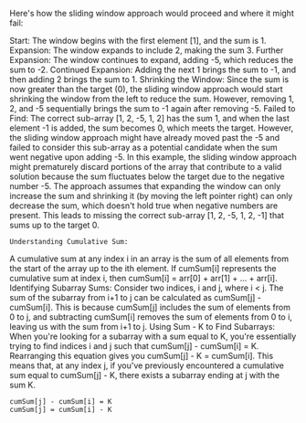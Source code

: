 Here's how the sliding window approach would proceed and where it might fail:

Start: The window begins with the first element [1], and the sum is 1.
Expansion: The window expands to include 2, making the sum 3.
Further Expansion: The window continues to expand, adding -5, which reduces the sum to -2.
Continued Expansion: Adding the next 1 brings the sum to -1, and then adding 2 brings the sum to 1.
Shrinking the Window: Since the sum is now greater than the target (0), the sliding window approach would start shrinking the window from the left to reduce the sum. However, removing 1, 2, and -5 sequentially brings the sum to -1 again after removing -5.
Failed to Find: The correct sub-array [1, 2, -5, 1, 2] has the sum 1, and when the last element -1 is added, the sum becomes 0, which meets the target. However, the sliding window approach might have already moved past the -5 and failed to consider this sub-array as a potential candidate when the sum went negative upon adding -5.
In this example, the sliding window approach might prematurely discard portions of the array that contribute to a valid solution because the sum fluctuates below the target due to the negative number -5. The approach assumes that expanding the window can only increase the sum and shrinking it (by moving the left pointer right) can only decrease the sum, which doesn't hold true when negative numbers are present. This leads to missing the correct sub-array [1, 2, -5, 1, 2, -1] that sums up to the target 0.


    Understanding Cumulative Sum:
A cumulative sum at any index i in an array is the sum of all elements from the start of the array up to the ith element.
If cumSum[i] represents the cumulative sum at index i, then cumSum[i] = arr[0] + arr[1] + ... + arr[i].
Identifying Subarray Sums:
Consider two indices, i and j, where i < j. The sum of the subarray from i+1 to j can be calculated as cumSum[j] - cumSum[i].
This is because cumSum[j] includes the sum of elements from 0 to j, and subtracting cumSum[i] removes the sum of elements from 0 to i, leaving us with the sum from i+1 to j.
Using Sum - K to Find Subarrays:
When you're looking for a subarray with a sum equal to K, you're essentially trying to find indices i and j such that cumSum[j] - cumSum[i] = K.
Rearranging this equation gives you cumSum[j] - K = cumSum[i]. This means that, at any index j, if you've previously encountered a cumulative sum equal to cumSum[j] - K, there exists a subarray ending at j with the sum K.

    cumSum[j] - cumSum[i] = K
    cumSum[j] = cumSum[i] - K